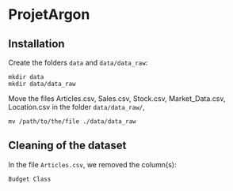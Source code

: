 # ProjetArgon

## Installation
Create the folders `data` and `data/data_raw`:
```
mkdir data
mkdir data/data_raw
```

Move the files Articles.csv, Sales.csv, Stock.csv, Market_Data.csv, Location.csv in the folder `data/data_raw/`,
```
mv /path/to/the/file ./data/data_raw
```

## Cleaning of the dataset

In the file `Articles.csv`, we removed the column(s):
```
Budget Class
```